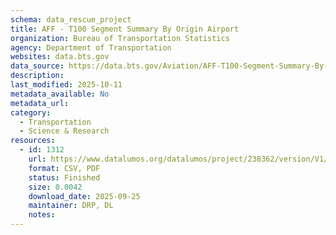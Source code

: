 ```yaml
---
schema: data_rescue_project 
title: AFF - T100 Segment Summary By Origin Airport
organization: Bureau of Transportation Statistics
agency: Department of Transportation
websites: data.bts.gov
data_source: https://data.bts.gov/Aviation/AFF-T100-Segment-Summary-By-Origin-Airport/r495-tyji/about_data
description: 
last_modified: 2025-10-11
metadata_available: No
metadata_url: 
category:
  - Transportation 
  - Science & Research 
resources:
  - id: 1312
    url: https://www.datalumos.org/datalumos/project/238362/version/V1/view
    format: CSV, PDF
    status: Finished
    size: 0.0042
    download_date: 2025-09-25
    maintainer: DRP, DL
    notes: 
---
```


